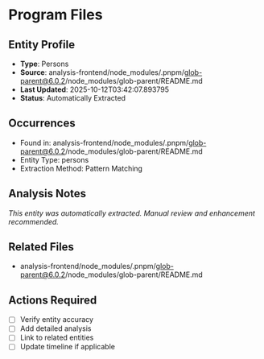 # Program Files

## Entity Profile
- **Type**: Persons
- **Source**: analysis-frontend/node_modules/.pnpm/glob-parent@6.0.2/node_modules/glob-parent/README.md
- **Last Updated**: 2025-10-12T03:42:07.893795
- **Status**: Automatically Extracted

## Occurrences
- Found in: analysis-frontend/node_modules/.pnpm/glob-parent@6.0.2/node_modules/glob-parent/README.md
- Entity Type: persons
- Extraction Method: Pattern Matching

## Analysis Notes
*This entity was automatically extracted. Manual review and enhancement recommended.*

## Related Files
- analysis-frontend/node_modules/.pnpm/glob-parent@6.0.2/node_modules/glob-parent/README.md

## Actions Required
- [ ] Verify entity accuracy
- [ ] Add detailed analysis
- [ ] Link to related entities
- [ ] Update timeline if applicable

